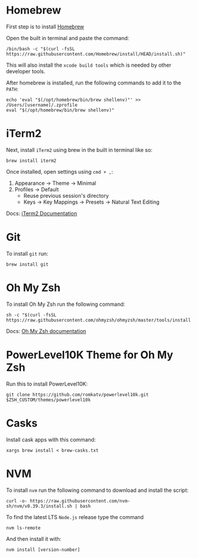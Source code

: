 # Homebrew

First step is to install [Homebrew](https://brew.sh/)

Open the built in terminal and paste the command:
```
/bin/bash -c "$(curl -fsSL https://raw.githubusercontent.com/Homebrew/install/HEAD/install.sh)"
```
This will also install the `xcode build tools` which is needed by other developer tools.

After homebrew is installed, run the following commands to add it to the `PATH`:
```
echo 'eval "$(/opt/homebrew/bin/brew shellenv)"' >> /Users/[username]/.zprofile
eval "$(/opt/homebrew/bin/brew shellenv)"
```

# iTerm2

Next, install `iTerm2` using brew in the built in terminal like so:
```
brew install iterm2
```
Once installed, open settings using `cmd + ,`:
1. Appearance -> Theme -> Minimal
2. Profiles -> Default
    - Reuse previous session's directory
    - Keys -> Key Mappings -> Presets -> Natural Text Editing

Docs: [iTerm2 Documentation](https://iterm2.com/documentation.html)

# Git

To install `git` run:
```
brew install git
```

# Oh My Zsh
To install Oh My Zsh run the following command:
```
sh -c "$(curl -fsSL https://raw.githubusercontent.com/ohmyzsh/ohmyzsh/master/tools/install.sh)"
```
Docs: [Oh My Zsh documentation](https://github.com/ohmyzsh/ohmyzsh/wiki)

# PowerLevel10K Theme for Oh My Zsh
Run this to install PowerLevel10K:
```
git clone https://github.com/romkatv/powerlevel10k.git $ZSH_CUSTOM/themes/powerlevel10k
```

# Casks
Install cask apps with this command:
```
xargs brew install < brew-casks.txt
```

# NVM
To install `nvm` run the following command to download and install the script:
```
curl -o- https://raw.githubusercontent.com/nvm-sh/nvm/v0.39.3/install.sh | bash
```
To find the latest LTS `Node.js` release type the command
```
nvm ls-remote
```
And then install it with:
```
nvm install [version-number]
```
